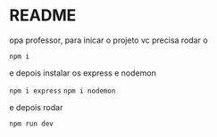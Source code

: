 # README
opa professor, para inicar o projeto vc precisa rodar o 

`npm i`

e depois instalar os express e nodemon

`npm i express`
`npm i nodemon`

e depois rodar 

`npm run dev`
